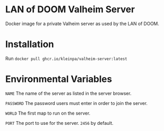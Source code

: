 # LAN of DOOM Valheim Server
Docker image for a private Valheim server as used by the LAN of DOOM.

# Installation
Run ``docker pull ghcr.io/kleinpa/valheim-server:latest``

# Environmental Variables
``NAME`` The name of the server as listed in the server browser.

``PASSWORD`` The password users must enter in order to join the server.

``WORLD`` The first map to run on the server.

``PORT`` The port to use for the server. ``2456`` by default.
